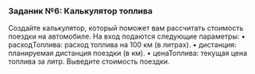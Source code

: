 ### Заданик №6: Калькулятор топлива

Создайте калькулятор, который поможет вам рассчитать стоимость поездки на автомобиле. На вход подаются следующие параметры: • расходТоплива: расход топлива на 100 км (в литрах). • дистанция: планируемая дистанция поездки (в км). • ценаТоплива: текущая цена топлива за литр. Выведите стоимость поездки.
